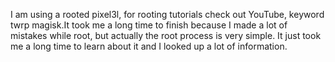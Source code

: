 I am using a rooted pixel3l, for rooting tutorials check out YouTube, keyword twrp magisk.It took me a long time to finish because I made a lot of mistakes while root, 
but actually the root process is very simple. It just took me a long time to learn about it and I looked up a lot of information.
